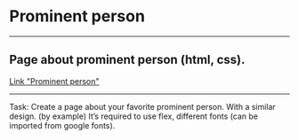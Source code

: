 # Prominent person

---

## Page about prominent person (html, css).
[Link "Prominent person"](https://anastasiash29.github.io/prominent-person/)

---

Task:
Create a page about your favorite prominent person. With a similar design. (by example)
It’s required to use flex, different fonts (can be imported from google fonts).
